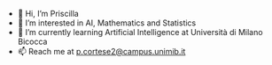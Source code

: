 - 👋 Hi, I’m Priscilla
- 👀 I’m interested in AI, Mathematics and Statistics
- 🌱 I’m currently learning Artificial Intelligence at Università di Milano Bicocca
- 📫 Reach me at p.cortese2@campus.unimib.it

<!---
pris0/pris0 is a ✨ special ✨ repository because its `README.md` (this file) appears on your GitHub profile.
You can click the Preview link to take a look at your changes.
--->
